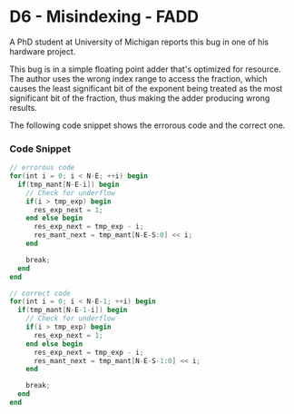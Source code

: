 # D6 - Misindexing - FADD

A PhD student at University of Michigan reports this bug in one of his hardware project.

This bug is in a simple floating point adder that's optimized for resource. The author uses the wrong index range to access the fraction, which causes the least significant bit of the exponent being treated as the most significant bit of the fraction, thus making the adder producing wrong results.

The following code snippet shows the errorous code and the correct one.

### Code Snippet

```verilog
// errorous code
for(int i = 0; i < N-E; ++i) begin
  if(tmp_mant[N-E-i]) begin
    // Check for underflow
    if(i > tmp_exp) begin
      res_exp_next = 1;
    end else begin
      res_exp_next = tmp_exp - i;
      res_mant_next = tmp_mant[N-E-S:0] << i;
    end

    break;
  end
end

// correct code
for(int i = 0; i < N-E-1; ++i) begin
  if(tmp_mant[N-E-1-i]) begin
    // Check for underflow
    if(i > tmp_exp) begin
      res_exp_next = 1;
    end else begin
      res_exp_next = tmp_exp - i;
      res_mant_next = tmp_mant[N-E-S-1:0] << i;
    end

    break;
  end
end
```

